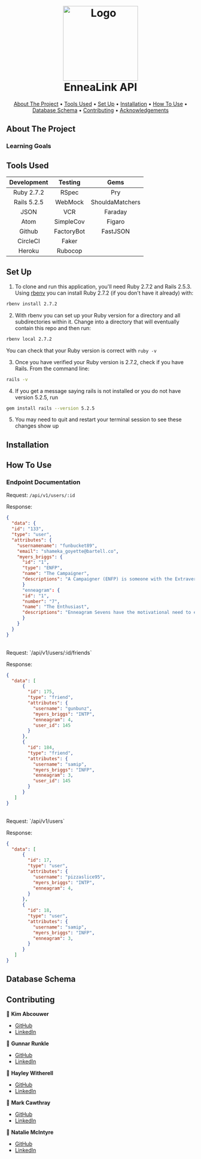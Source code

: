 <!-- PROJECT INFO -->
<h1 align="center">
  <br>
  <a href="https://github.com/EnneaLink/ennealink-be">
    <img src="" alt="Logo" width="200" height="200"></a>
  <br>
  EnneaLink API
  <br>
</h1>
  
  
<!-- CONTENTS -->
<p align="center">
  <a href="#about-the-project">About The Project</a> •
  <a href="#tools-used">Tools Used</a> •
  <a href="#set-up">Set Up</a> •
  <a href="#installation">Installation</a> •
  <a href="#how-to-use">How To Use</a> •
  <a href="#database-schema">Database Schema</a> •
  <a href="#contributing">Contributing</a> •
  <a href="#acknowledgements">Acknowledgements</a>
</p>



## About The Project


### Learning Goals




## Tools Used

| Development | Testing       | Gems            |
|   :----:    |    :----:     |    :----:       |
| Ruby 2.7.2  | RSpec         | Pry             |
| Rails 5.2.5 | WebMock       | ShouldaMatchers |
| JSON        | VCR           | Faraday         |
| Atom        | SimpleCov     | Figaro          |
| Github      | FactoryBot    | FastJSON        |
| CircleCI    | Faker         |                 |
| Heroku      | Rubocop       |                 |



## Set Up

1. To clone and run this application, you'll need Ruby 2.7.2 and Rails 2.5.3. Using [rbenv](https://github.com/rbenv/rbenv) you can install Ruby 2.7.2 (if you don't have it already) with:
```sh
rbenv install 2.7.2
```
2. With rbenv you can set up your Ruby version for a directory and all subdirectories within it. Change into a directory that will eventually contain this repo and then run:
```sh
rbenv local 2.7.2
```
You can check that your Ruby version is correct with `ruby -v`

3. Once you have verified your Ruby version is 2.7.2, check if you have Rails. From the command line:
```sh
rails -v
```
4. If you get a message saying rails is not installed or you do not have version 5.2.5, run
```sh
gem install rails --version 5.2.5
```
5. You may need to quit and restart your terminal session to see these changes show up



## Installation



## How To Use




### Endpoint Documentation

Request:
`/api/v1/users/:id`

Response:
```json
{
  "data": {
  "id": "133",
  "type": "user",
  "attributes": {
    "usernamename": "funbucket89",
    "email": "shameka_goyette@bartell.co",
    "myers_briggs": {
      "id": "1",
      "type": "ENFP",
      "name": "The Campaigner",
      "descriptions": "A Campaigner (ENFP) is someone with the Extraverted, Intuitive, Feeling, and Prospecting personality traits..."
      }
      "enneagram": {
      "id": "1",
      "number": "7",
      "name": "The Enthusiast",
      "descriptions": "Enneagram Sevens have the motivational need to experience life to the fullest and avoid pain. Sevens value a sense of freedom and focus on optimism..."
      }
    }
  }
}
```


<br>
Request:
`/api/v1/users/:id/friends`

Response:
```json
{
  "data": [
      {
        "id": 175,
        "type": "friend",
        "attributes": {
          "username": "gunbunz",
          "myers_briggs": "INTP",
          "enneagram": 4,
          "user_id": 145
        }
      },
      {
        "id": 184,
        "type": "friend",
        "attributes": {
          "username": "samip",
          "myers_briggs": "INFP",
          "enneagram": 3,
          "user_id": 145
        }
      }
   ]
}
```


<br>
Request:
`/api/v1/users`

Response:
```json
{
  "data": [
      {
        "id": 17,
        "type": "user",
        "attributes": {
          "username": "pizzaslice95",
          "myers_briggs": "INTP",
          "enneagram": 4,
        }
      },
      {
        "id": 18,
        "type": "user",
        "attributes": {
          "username": "samip",
          "myers_briggs": "INFP",
          "enneagram": 3,
        }
      }
   ]
}
```



## Database Schema




## Contributing

👤  **Kim Abcouwer**
- [GitHub](https://github.com/kabcouwer)
- [LinkedIn](https://www.linkedin.com/in/kim-abcouwer)

👤  **Gunnar Runkle**
- [GitHub](https://github.com/gunnarrunner)
- [LinkedIn]()

👤  **Hayley Witherell**
- [GitHub](https://github.com/hayleyw7)
- [LinkedIn]()

👤  **Mark Cawthray**
- [GitHub](https://github.com/MTCawthray)
- [LinkedIn]()

👤  **Natalie McIntyre**
- [GitHub](https://github.com/nataliemcintyre2021)
- [LinkedIn]()
